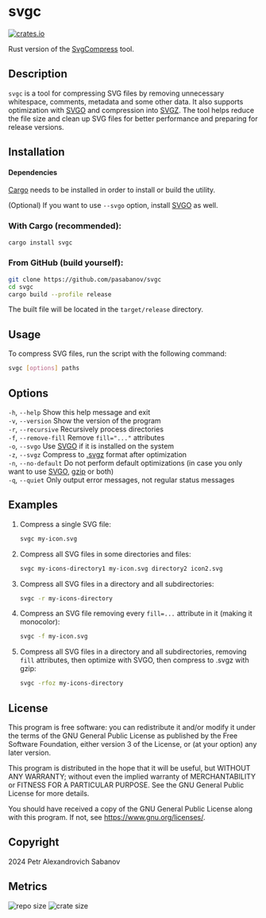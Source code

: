 # svgc

[![crates.io](https://img.shields.io/crates/v/svgc?style=for-the-badge)](https://crates.io/crates/svgc)

Rust version of the [SvgCompress](https://github.com/pasabanov/SvgCompress/) tool.

## Description

`svgc` is a tool for compressing SVG files by removing unnecessary whitespace, comments, metadata and some other data. It also supports optimization with [SVGO](https://github.com/svg/svgo) and compression into [SVGZ](https://ru.wikipedia.org/wiki/SVG#SVGZ). The tool helps reduce the file size and clean up SVG files for better performance and preparing for release versions.

## Installation

#### Dependencies

[Cargo](https://doc.rust-lang.org/cargo/getting-started/installation.html) needs to be installed in order to install or build the utility.

(Optional) If you want to use `--svgo` option, install [SVGO](https://github.com/svg/svgo) as well.

### With Cargo (recommended):

```sh
cargo install svgc
```

### From GitHub (build yourself):

```sh
git clone https://github.com/pasabanov/svgc
cd svgc
cargo build --profile release
```

The built file will be located in the `target/release` directory.

## Usage

To compress SVG files, run the script with the following command:

```sh
svgc [options] paths
```

## Options

`-h`, `--help` Show this help message and exit  
`-v`, `--version` Show the version of the program  
`-r`, `--recursive` Recursively process directories  
`-f`, `--remove-fill` Remove `fill="..."` attributes  
`-o`, `--svgo` Use [SVGO](https://github.com/svg/svgo) if it is installed on the system  
`-z`, `--svgz` Compress to [.svgz](https://ru.wikipedia.org/wiki/SVG#SVGZ) format after optimization  
`-n`, `--no-default` Do not perform default optimizations (in case you only want to use [SVGO](https://github.com/svg/svgo), [gzip](https://www.gnu.org/software/gzip/) or both)  
`-q`, `--quiet` Only output error messages, not regular status messages

## Examples

1. Compress a single SVG file:
	```sh
	svgc my-icon.svg
	```
2. Compress all SVG files in some directories and files:
	```sh
	svgc my-icons-directory1 my-icon.svg directory2 icon2.svg
	```
3. Compress all SVG files in a directory and all subdirectories:
	```sh
	svgc -r my-icons-directory
   ```
4. Compress an SVG file removing every `fill=...` attribute in it (making it monocolor):
	```sh
	svgc -f my-icon.svg
	```
5. Compress all SVG files in a directory and all subdirectories, removing `fill` attributes, then optimize with SVGO, then compress to .svgz with gzip:
	```sh
	svgc -rfoz my-icons-directory
	```

## License

This program is free software: you can redistribute it and/or modify
it under the terms of the GNU General Public License as published by
the Free Software Foundation, either version 3 of the License, or
(at your option) any later version.

This program is distributed in the hope that it will be useful,
but WITHOUT ANY WARRANTY; without even the implied warranty of
MERCHANTABILITY or FITNESS FOR A PARTICULAR PURPOSE.  See the
GNU General Public License for more details.

You should have received a copy of the GNU General Public License
along with this program.  If not, see <https://www.gnu.org/licenses/>.

## Copyright

2024 Petr Alexandrovich Sabanov

## Metrics

![repo size](https://img.shields.io/github/repo-size/pasabanov/svgc?color=6e54bb)
![crate size](https://img.shields.io/crates/size/svgc?label=crate%20size&color=orange)